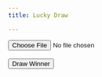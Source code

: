 ```yaml
---
title: Lucky Draw

---
```


<script src="https://cdn.sheetjs.com/xlsx-latest/package/dist/xlsx.full.min.js"></script>
<style>
    /* Winner List Container */
    #winnerList {
        margin-top: 30px;
        display: flex;
        flex-direction: column;
        align-items: center;
        gap: 15px;
    }

    /* Winner Item */
    .winner-item {
        display: flex;
        justify-content: space-between;
        align-items: center;
        width: 90%;
        max-width: 400px;
        padding: 12px 16px;
        border-radius: 12px;
        font-size: 18px;
        font-weight: 500;
        transition: background-color 0.3s ease, border 0.3s ease, color 0.3s ease;
        background-color: rgb(var(--color-primary-50));
        border: 2px solid rgb(var(--color-primary-200));
        color: rgb(var(--color-primary-800));
        box-shadow: 0 4px 8px rgba(var(--color-primary-700), 0.08);
    }

    /* Dark mode styles for winner-item */
    .dark .winner-item {
        background-color: rgb(var(--color-primary-950));
        border: 2px solid rgb(var(--color-primary-800));
        color: rgb(var(--color-primary-100));
        box-shadow: 0 4px 10px rgba(0, 0, 0, 0.3);
    }

    /* Remove Button */
    button.remove-btn {
        background-color: rgb(var(--color-primary-500));
        border: none;
        color: white;
        padding: 6px 12px;
        border-radius: 8px;
        font-size: 14px;
        cursor: pointer;
        transition: background-color 0.2s ease;
    }

    button.remove-btn:hover {
        background-color: rgb(var(--color-primary-700));
    }

    /* Dark mode button style */
    .dark button.remove-btn {
        background-color: rgb(var(--color-primary-600));
    }

    .dark button.remove-btn:hover {
        background-color: rgb(var(--color-primary-400));
    }
</style>

<input type="file" id="upload" accept=".xlsx" />
<br><br>
<button onclick="drawWinner()">Draw Winner</button>
<div id="winnerList"></div>


<script>
    let names = [];
    let winners = [];
    let excludedNames = [];

    document.getElementById('upload').addEventListener('change', (e) => {
        const file = e.target.files[0];
        if (!file) return;

        const reader = new FileReader();
        reader.onload = (evt) => {
            const data = evt.target.result;
            const workbook = XLSX.read(data, { type: 'binary' });
            const firstSheet = workbook.Sheets[workbook.SheetNames[0]];
            const jsonData = XLSX.utils.sheet_to_json(firstSheet);

            console.log("Parsed Data:", jsonData);

            names = jsonData.map(row => row.Name).filter(name => !!name);
            winners = []; // Reset winners on new upload
            updateWinnerList();

            if (names.length === 0) {
                alert("No 'Name' column found or it's empty.");
            }
        };
        reader.readAsBinaryString(file);
    });

    function drawWinner() {
        if (names.length === 0) {
            alert("Please upload a valid Excel file first.");
            return;
        }

        if (winners.length >= 3) {
            alert("You've already drawn 3 winners.");
            return;
        }

        const remainingNames = names.filter(
            name => !winners.includes(name) && !excludedNames.includes(name)
        );

        if (remainingNames.length === 0) {
            alert("No more unique names to draw.");
            return;
        }

        const randomIndex = Math.floor(Math.random() * remainingNames.length);
        const winnerName = remainingNames[randomIndex];
        winners.push(winnerName);
        updateWinnerList();
    }

    function updateWinnerList() {
        const container = document.getElementById('winnerList');
        container.innerHTML = '';

        winners.forEach((name, index) => {
            const div = document.createElement('div');
            div.className = 'winner-item';
            div.innerHTML = `
          ${name}
          <button class="remove-btn" onclick="removeWinner(${index})">Remove</button>
        `;
            container.appendChild(div);
        });
    }

    function removeWinner(index) {
        const removed = winners.splice(index, 1)[0];
        excludedNames.push(removed); // 🔥 Permanently exclude
        updateWinnerList();
    }
</script>